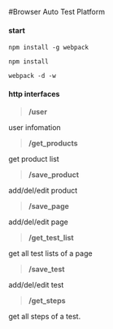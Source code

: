 #Browser Auto Test Platform

#### start

```
npm install -g webpack
```

```
npm install
```

```
webpack -d -w
```


#### http interfaces


> **/user**

user infomation

> **/get_products**

get product list

> **/save_product**

add/del/edit product

> **/save_page**

add/del/edit page

> **/get_test_list**

get all test lists of a page

> **/save_test**

add/del/edit test

> **/get_steps**

get all steps of a test.
